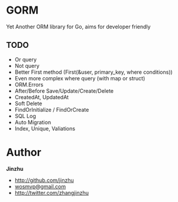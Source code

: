 # GORM

Yet Another ORM library for Go, aims for developer friendly

## TODO
* Or query
* Not query
* Better First method (First(&user, primary_key, where conditions))
* Even more complex where query (with map or struct)
* ORM.Errors
* After/Before Save/Update/Create/Delete
* CreatedAt, UpdatedAt
* Soft Delete
* FindOrInitialize / FindOrCreate
* SQL Log
* Auto Migration
* Index, Unique, Valiations

# Author

**Jinzhu**

* <http://github.com/jinzhu>
* <wosmvp@gmail.com>
* <http://twitter.com/zhangjinzhu>
